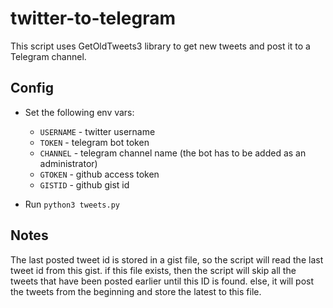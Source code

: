 # twitter-to-telegram

This script uses GetOldTweets3 library to get new tweets and post it to a Telegram channel.

## Config

* Set the following env vars:
  * `USERNAME` - twitter username
  * `TOKEN` - telegram bot token
  * `CHANNEL` - telegram channel name (the bot has to be added as an administrator)
  * `GTOKEN` - github access token 
  * `GISTID` -  github gist id
  
  
* Run `python3 tweets.py`

## Notes

The last posted tweet id is stored in a gist file, so the script will read the last tweet id from this gist.
if this file exists, then the script will skip all the tweets that have been posted earlier 
until this ID is found. else, it will post the tweets from the beginning and store the latest to this file.
